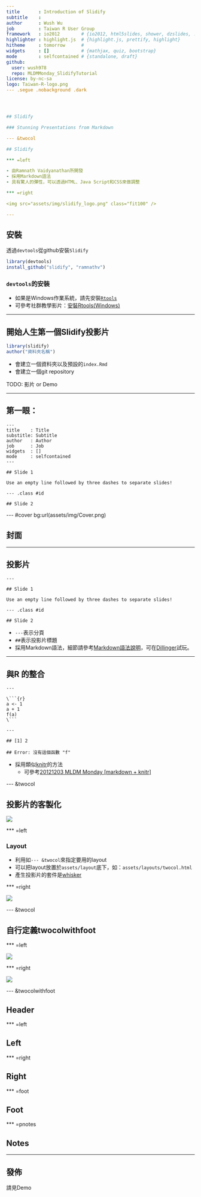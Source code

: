 ```yaml
---
title       : Introduction of Slidify
subtitle    : 
author      : Wush Wu
job         : Taiwan R User Group
framework   : io2012        # {io2012, html5slides, shower, dzslides, ...}
highlighter : highlight.js  # {highlight.js, prettify, highlight}
hitheme     : tomorrow      # 
widgets     : []            # {mathjax, quiz, bootstrap}
mode        : selfcontained # {standalone, draft}
github:
  user: wush978
  repo: MLDMMonday_SlidifyTutorial
license: by-nc-sa
logo: Taiwan-R-logo.png
--- .segue .nobackground .dark




## Slidify

### Stunning Presentations from Markdown

--- &twocol

## Slidify

*** =left

- 由Ramnath Vaidyanathan所開發
- 採用Markdown語法
- 具有驚人的彈性，可以透過HTML、Java Script和CSS來做調整

*** =right

<img src="assets/img/slidify_logo.png" class="fit100" />

---
```


## 安裝

透過`devtools`從github安裝`Slidify`


```r
library(devtools)
install_github("slidify", "ramnathv")
```


### `devtools`的安裝

- 如果是Windows作業系統，請先安裝[`Rtools`](http://cran.r-project.org/bin/windows/Rtools/)
- 可參考社群教學影片：[安裝Rtools(Windows) ](http://www.youtube.com/watch?v=enPPMHr5SrM&list=PLM7HGQkDNOHtqUTowalvnOwZCx4mWDmte&feature=share&index=4)

--- 

## 開始人生第一個Slidify投影片


```r
library(slidify)
author("資料夾名稱")
```


- 會建立一個資料夾以及預設的`index.Rmd`
- 會建立一個git repository

TODO: 影片 or Demo

---

## 第一眼：

    ---
    title    : Title 
    substitle: Subtitle
    author   : Author
    job      : Job
    widgets  : []
    mode     : selfcontained
    ---
    
    ## Slide 1
    
    Use an empty line followed by three dashes to separate slides!
    
    --- .class #id 
    
    ## Slide 2

--- #cover bg:url(assets/img/Cover.png)

## 封面

---

## 投影片

    ---
    
    ## Slide 1
    
    Use an empty line followed by three dashes to separate slides!
    
    --- .class #id 
    
    ## Slide 2

- `---`表示分頁
- `##`表示投影片標題
- 採用Markdown語法，細節請參考[Markdown語法說明](http://markdown.tw/)，可在[Dillinger](http://dillinger.io)試玩。

---

## 與R 的整合

    ---
    
    \```{r}
    a <- 1
    a + 1
    f(a)
    \```
    
    ---


```
## [1] 2
```

```
## Error: 沒有這個函數 "f"
```


- 採用類似[knitr](http://yihui.name/knitr/)的方法
    - 可參考[20121203 MLDM Monday [markdown + knitr]](http://www.youtube.com/watch?v=OHKZLeKlUsM&feature=share)

--- &twocol

## 投影片的客製化

<img src="assets/img/customization.png" />

*** =left

### Layout

- 利用如`--- &twocol`來指定要用的layout
- 可以把layout放置於`assets/layout`底下，如：`assets/layouts/twocol.html`
- 產生投影片的套件是[whisker](http://cran.r-project.org/web/packages/whisker/index.html)

*** =right

<img src="assets/img/twocol.png" />

--- &twocol

## 自行定義twocolwithfoot

*** =left

<img src="assets/img/twocolwithfoot.png" />

*** =right

<img src="assets/img/source.png" />

--- &twocolwithfoot

## Header

*** =left

## Left

*** =right

## Right

*** =foot

## Foot

*** =pnotes

## Notes

---

## 發佈

請見Demo
